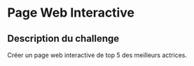 # Page Web Interactive

## Description du challenge

Créer un page web interactive de top 5 des meilleurs actrices.
